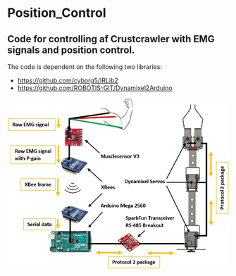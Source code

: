 # Position_Control
## Code for controlling af Crustcrawler with EMG signals and position control.

The code is dependent on the following two libraries:
* https://github.com/cyborg5/IRLib2 
* https://github.com/ROBOTIS-GIT/Dynamixel2Arduino

![Image Systemarchitecture](https://github.com/kajmoerk/Position_Control/blob/master/Images/systemarchitecture_communication&componentents2.JPG)



